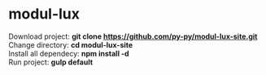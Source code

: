 # modul-lux

Download project: <b>git clone https://github.com/py-py/modul-lux-site.git</b> <br />
Change directory: <b>cd modul-lux-site</b> <br />
Install all dependecy: <b>npm install -d</b> <br />
Run project: <b>gulp default</b> <br />

